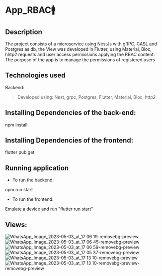 # App_RBAC🚹
## Description
The project consists of a microservice using NestJs with gRPC, CASL and Postgres as db, the View was developed in Flutter, using Material, Bloc, hhtp2 requests and user access permissions applying the RBAC content. The purpose of the app is to manage the permissions of registered users

## Technologies used
  
Backend:

> Developed using: Nest, grpc, Postgres, Flutter, Material, Bloc, http2

##  Installing Dependencies of the back-end:

npm install

##  Installing Dependencies of the frontend:

flutter pub get


##  Running application

* To run the backend:


npm run start


* To run the frontend:


Emulate a device and run "flutter run start"

##  Views:
![WhatsApp_Image_2023-05-03_at_17 06 19-removebg-preview](https://user-images.githubusercontent.com/86383966/236036969-762834bf-3bc6-45e3-a3f5-49610eb7a164.png)
![WhatsApp_Image_2023-05-03_at_17 06 45-removebg-preview](https://user-images.githubusercontent.com/86383966/236037001-1f3e4dae-53ef-4363-8726-7ec65b4def1e.png)
![WhatsApp_Image_2023-05-03_at_17 06 59-removebg-preview](https://user-images.githubusercontent.com/86383966/236037015-554a61a6-2700-4857-a48c-1f53372c060c.png)
![WhatsApp_Image_2023-05-03_at_17 05 37-removebg-preview](https://user-images.githubusercontent.com/86383966/236036947-047245e6-cc2e-4b96-908f-baae5ce784f0.png)
![WhatsApp_Image_2023-05-03_at_17 13 10-removebg-preview](https://user-images.githubusercontent.com/86383966/236038298-95b9646f-1a94-4fe7-8e1a-584bae8ac752.png)
![WhatsApp_Image_2023-05-03_at_17 13 10-removebg-preview-removebg-preview](https://user-images.githubusercontent.com/86383966/236039729-2dd58fb6-4259-46ce-9d56-2fc14a8355f6.png)


